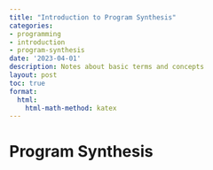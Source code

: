 ```yaml
---
title: "Introduction to Program Synthesis"
categories:
- programming
- introduction
- program-synthesis
date: '2023-04-01'
description: Notes about basic terms and concepts
layout: post
toc: true
format:
  html:
    html-math-method: katex
---
```


# Program Synthesis


